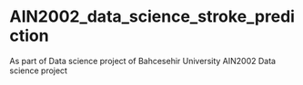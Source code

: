 # AIN2002_data_science_stroke_prediction
As part of Data science project of Bahcesehir University AIN2002 Data science project
